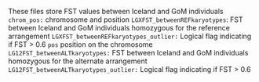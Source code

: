 These files store FST values between Iceland and GoM individuals 
      `chrom_pos:` chromosome and position
      `LGXFST_betweenREFkaryotypes`: FST between Iceland and GoM individuals homozygous for the reference arrangement
      `LGXFST_betweenREFkaryotypes_outlier:` Logical flag indicating if FST > 0.6
      `pos` position on the chromosome
      `LG12FST_betweenALTkaryotypes:` FST between Iceland and GoM individuals homozygous for the alternate arrangement
      `LG12FST_betweenALTkaryotypes_outlier:` Logical flag indicating if FST > 0.6
      
